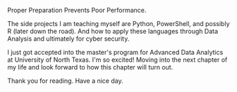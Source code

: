 Proper Preparation Prevents Poor Performance. 

The side projects I am teaching myself are Python, PowerShell, and possibly R (later down the road). And how to apply these languages through Data Analysis and ultimately for cyber security.

I just got accepted into the master's program for Advanced Data Analytics at University of North Texas. I'm so excited! Moving into the next chapter of my life and look forward to how this chapter will turn out.

Thank you for reading. Have a nice day.

<!---
SavantLogics/SavantLogics is a ✨ special ✨ repository because its `README.md` (this file) appears on your GitHub profile.
You can click the Preview link to take a look at your changes.
--->
